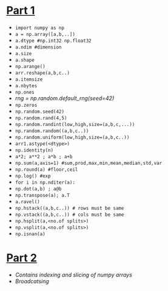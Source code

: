 # [Part 1](numpy_1.ipynb)

- `import numpy as np`
- `a = np.array([a,b,..])`
- `a.dtype #np.int32 np.float32`
- `a.ndim #dimension`
- `a.size`
- `a.shape`
- `np.arange()`
- `arr.reshape(a,b,c..)`
- `a.itemsize`
- `a.nbytes`
- `np.ones`
- *rng = np.random.default_rng(seed=42)*
- `np.zeros`
- `np.random.seed(42)`
- `np.random.rand(4,5)`
- `np.random.randint(low,high,size=(a,b,c,...))`
- `np.random.random((a,b,c..))`
- `np.random.uniform(low,high,size=(a,b,c..))`
- `arr1.astype(<dtype>)`
- `np.identity(n)`
- `a*2; a**2 ; a*b ; a+b`
- `np.sum(a,axis=1) #sum,prod,max,min,mean,median,std,var`
- `np.round(a) #floor,ceil`
- `np.log() #exp`
- `for i in np.nditer(a):`
- `np.dot(a,b) ; a@b`
- `np.transpose(a); a.T`
- `a.ravel()`
- `np.hstack((a,b,c..)) # rows must be same`
- `np.vstack((a,b,c..)) # cols must be same`
- `np.hsplit(a,<no.of splits>)`
- `np.vsplit(a,<no.of splits>)`
- `np.isnan(a)`

# [Part 2](numpy_2_slicing.ipynb)

- *Contains indexing and slicing of numpy arrays*
- *Broadcatsing*
